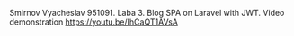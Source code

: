 Smirnov Vyacheslav 951091. Laba 3. Blog SPA on Laravel with JWT. Video demonstration https://youtu.be/IhCaQT1AVsA

